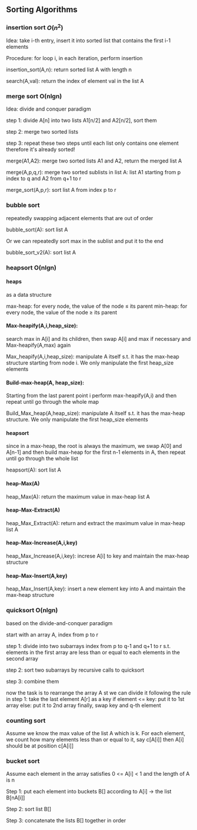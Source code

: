 ## Sorting Algorithms

### insertion sort $O(n^2)$
Idea: take i-th entry, insert it into sorted list that contains the first i-1 elements

Procedure: for loop i, in each iteration, perform insertion

insertion_sort(A,n): return sorted list A with length n

search(A,val): return the index of element val in the list A

### merge sort O(nlgn)

Idea: divide and conquer paradigm

step 1: divide A[n] into two lists A1[n/2] and A2[n/2], sort them

step 2: merge two sorted lists

step 3: repeat these two steps until each list only contains one element therefore it's already sorted! 

merge(A1,A2): merge two sorted lists A1 and A2, return the merged list A

merge(A,p,q,r): merge two sorted sublists in list A: list A1 starting from p index to q and A2 from q+1 to r

merge_sort(A,p,r): sort list A from index p to r  


### bubble sort 

repeatedly swapping adjacent elements that are out of order

bubble_sort(A): sort list A

Or we can repeatedly sort max in the sublist and put it to the end

bubble_sort_v2(A): sort list A

### heapsort O(nlgn) 

#### heaps 
as a data structure

max-heap: for every node, the value of the node $\le$ its parent
min-heap: for every node, the value of the node $\ge$ its parent


#### Max-heapify(A,i,heap_size): 

search max in A[i] and its children, then swap A[i] and max if necessary and Max-heapify(A,max) again

Max_heapify(A,i,heap_size): manipulate A itself s.t. it has the max-heap structure starting from node i. We only manipulate the first heap_size elements


#### Build-max-heap(A, heap_size):
Starting from the last parent point i 
perform max-heapify(A,i) and then repeat until go through the whole map

Build_Max_heap(A,heap_size): manipulate A itself s.t. it has the max-heap structure. We only manipulate the first heap_size elements


#### heapsort
since in a max-heap, the root is always the maximum, we swap A[0] and A[n-1] and then build max-heap for the first n-1 elements in A, then repeat until go through the whole list

heapsort(A): sort list A

#### heap-Max(A)
heap_Max(A): return the maximum value in max-heap list A

#### heap-Max-Extract(A)
heap_Max_Extract(A): return and extract the maximum value in max-heap list A


#### heap-Max-Increase(A,i,key)
heap_Max_Increase(A,i,key): increse A[i] to key and maintain the max-heap structure


#### heap-Max-Insert(A,key)
heap_Max_Insert(A,key): insert a new element key into A and maintain the max-heap structure


### quicksort O(nlgn)

based on the divide-and-conquer paradigm

start with an array A, index from p to r

step 1: divide into two subarrays index from p to q-1 and q+1 to r s.t. elements in the first array are less than or equal to each elements in the second array

step 2: sort two subarrays by recursive calls to quicksort

step 3: combine them 

now the task is to rearrange the array A st we can divide it following the rule in step 1: 
take the last element A[r] as a key 
if element <= key: put it to 1st array
else: put it to 2nd array
finally, swap key and q-th element

### counting sort

Assume we know the max value of the list A which is k.
For each element, we count how many elements less than or equal to it, say c[A[i]]
then A[i] should be at position c[A[i]]


### bucket sort

Assume each element in the array satisfies 0  <= A[i] < 1 and the length of A is n 

Step 1: put each element into buckets B[] according to A[i] -> the list B[nA[i]]

Step 2: sort list B[]

Step 3: concatenate the lists B[] together in order

